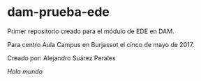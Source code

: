 ﻿# dam-prueba-ede
Primer repositorio creado para el módulo de EDE en DAM.

Para centro Aula Campus en Burjassot el cinco de mayo de 2017.

Creado por: Alejandro Suárez Perales


<i>Hola mundo</i>
